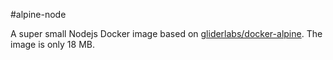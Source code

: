 #alpine-node

A super small Nodejs Docker image based on [gliderlabs/docker-alpine](https://github.com/gliderlabs/docker-alpine). The image is only 18 MB.
